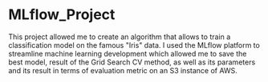 # MLflow_Project
This project allowed me to create an algorithm that allows to train a classification model on the famous "Iris" data. I used the MLflow platform to streamline machine learning development which allowed me to save the best model, result of the Grid Search CV method, as well as its parameters and its result in terms of evaluation metric on an S3 instance of AWS.
